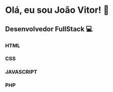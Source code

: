 # Olá, eu sou João Vitor! :wave:

## Desenvolvedor FullStack :computer:


### HTML
### CSS
### JAVASCRIPT

### PHP
